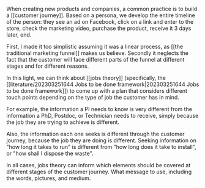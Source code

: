When creating new products and companies, a common practice is to build a [[customer journey]]. Based on a persona, we develop the entire timeline of the person: they see an ad on Facebook, click on a link and enter to the store, check the marketing video, purchase the product, receive it 3 days later, end. 

First, I made it too simplistic assuming it was a linear process, as [[the traditional marketing funnel]] makes us believe. Secondly it neglects the fact that the customer will face different parts of the funnel at different stages and for different reasons. 

In this light, we can think about [[jobs theory]] (specifically, the [[literature/202303251644 Jobs to be done framework|202303251644 Jobs to be done framework]]) to come up with a plan that considers different touch points depending on the type of job the customer has in mind. 

For example, the information a PI needs to know is very different from the information a PhD, Postdoc, or Technician needs to receive, simply because the job they are trying to achieve is different. 

Also, the information each one seeks is different through the customer journey, because the job they are doing is different. Seeking information on "how long it takes to run" is different from "how long does it take to install", or "how shall I dispose the waste". 

In all cases, jobs theory can inform which elements should be covered at different stages of the customer journey. What message to use, including the words, pictures, and medium.